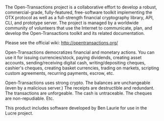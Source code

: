 The Open-Transactions project is a collaborative effort to develop
a robust, commercial-grade, fully-featured, free-software toolkit
implementing the OTX protocol as well as a full-strength financial
cryptography library, API, CLI, and prototype server. The project
is managed by a worldwide community of volunteers that use the
Internet to communicate, plan, and develop the Open-Transactions
toolkit and its related documentation.

Please see the official wiki:
http://opentransactions.org/

Open-Transactions democratizes financial and monetary actions. You
can use it for issuing currencies/stock, paying dividends, creating
asset accounts, sending/receiving digital cash, writing/depositing
cheques, cashier's cheques, creating basket currencies, trading on
markets, scripting custom agreements, recurring payments, escrow,
etc.

Open-Transactions uses strong crypto. The balances are unchangeable
(even by a malicious server.) The receipts are destructible and
redundant. The transactions are unforgeable. The cash is untraceable.
The cheques are non-repudiable. Etc.

This product includes software developed by Ben Laurie for use in
the Lucre project.

